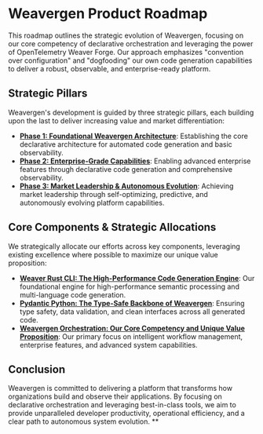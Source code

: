 # Weavergen Product Roadmap

This roadmap outlines the strategic evolution of Weavergen, focusing on our core competency of declarative orchestration and leveraging the power of OpenTelemetry Weaver Forge. Our approach emphasizes "convention over configuration" and "dogfooding" our own code generation capabilities to deliver a robust, observable, and enterprise-ready platform.

## Strategic Pillars

Weavergen's development is guided by three strategic pillars, each building upon the last to deliver increasing value and market differentiation:

-   **[Phase 1: Foundational Weavergen Architecture](./roadmap/phase_1_foundation.md)**: Establishing the core declarative architecture for automated code generation and basic observability.
-   **[Phase 2: Enterprise-Grade Capabilities](./roadmap/phase_2_enterprise_features.md)**: Enabling advanced enterprise features through declarative code generation and comprehensive observability.
-   **[Phase 3: Market Leadership & Autonomous Evolution](./roadmap/phase_3_market_leadership.md)**: Achieving market leadership through self-optimizing, predictive, and autonomously evolving platform capabilities.

## Core Components & Strategic Allocations

We strategically allocate our efforts across key components, leveraging existing excellence where possible to maximize our unique value proposition:

-   **[Weaver Rust CLI: The High-Performance Code Generation Engine](./roadmap/weaver_rust_cli.md)**: Our foundational engine for high-performance semantic processing and multi-language code generation.
-   **[Pydantic Python: The Type-Safe Backbone of Weavergen](./roadmap/pydantic_python.md)**: Ensuring type safety, data validation, and clean interfaces across all generated code.
-   **[Weavergen Orchestration: Our Core Competency and Unique Value Proposition](./roadmap/weavergen_orchestration.md)**: Our primary focus on intelligent workflow management, enterprise features, and advanced system capabilities.

## Conclusion

Weavergen is committed to delivering a platform that transforms how organizations build and observe their applications. By focusing on declarative orchestration and leveraging best-in-class tools, we aim to provide unparalleled developer productivity, operational efficiency, and a clear path to autonomous system evolution.
**
